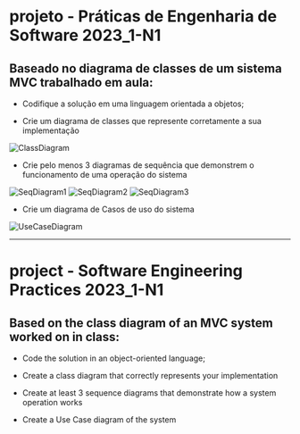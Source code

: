 # projeto - Práticas de Engenharia de Software 2023_1-N1

## Baseado no diagrama de classes de um sistema MVC trabalhado em aula:

- Codifique a solução em uma linguagem orientada a objetos;

- Crie um diagrama de classes que represente corretamente a sua implementação

![ClassDiagram](https://user-images.githubusercontent.com/97241467/234995407-0f324b56-ebcb-4798-929e-ae6416fda5ce.png)

- Crie pelo menos 3 diagramas de sequência que demonstrem o funcionamento de uma operação do sistema

![SeqDiagram1](https://user-images.githubusercontent.com/97241467/234995444-5e5143a9-cb74-41ae-9fd1-7ab4df0d667d.png)
![SeqDiagram2](https://user-images.githubusercontent.com/97241467/234995458-5ea8768d-dbef-4cae-862a-6b64cf50c57f.png)
![SeqDiagram3](https://user-images.githubusercontent.com/97241467/234995500-2f9e21ec-89af-4946-8958-d07f7d0c44ff.png)

- Crie um diagrama de Casos de uso do sistema

![UseCaseDiagram](https://user-images.githubusercontent.com/97241467/234995519-1c0b9542-a677-4e25-abda-947be91f0e77.jpg)

---

# project - Software Engineering Practices 2023_1-N1
## Based on the class diagram of an MVC system worked on in class:

- Code the solution in an object-oriented language;

- Create a class diagram that correctly represents your implementation

- Create at least 3 sequence diagrams that demonstrate how a system operation works

- Create a Use Case diagram of the system
